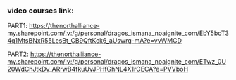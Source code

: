 ### video courses link:

PART1:
https://thenorthalliance-my.sharepoint.com/:v:/g/personal/dragos_ismana_noaignite_com/EbY5boT34q1MtsBNxR55LesBt_CB9QftKck6_aUswrq-mA?e=vvWMCD

PART2:
https://thenorthalliance-my.sharepoint.com/:v:/g/personal/dragos_ismana_noaignite_com/ETwz_0U20WdChJtkDv_ARrwB4fkuUvJPHfGhNL4X1rCECA?e=PVVboH